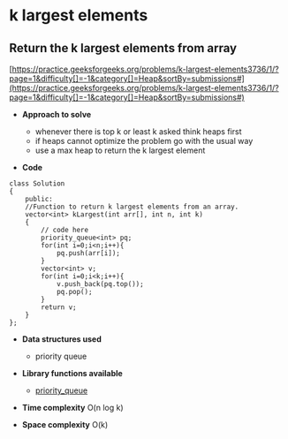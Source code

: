 # k largest elements

## Return the k largest elements from array

[https://practice.geeksforgeeks.org/problems/k-largest-elements3736/1/?page=1&difficulty[]=-1&category[]=Heap&sortBy=submissions#](https://practice.geeksforgeeks.org/problems/k-largest-elements3736/1/?page=1&difficulty[]=-1&category[]=Heap&sortBy=submissions#)


* **Approach to solve**

  * whenever there is top k or least k asked think heaps first 
  * if heaps cannot optimize the problem go with the usual way
  * use a max heap to return the k largest element
  
* **Code**

```
class Solution
{
    public:
    //Function to return k largest elements from an array.
    vector<int> kLargest(int arr[], int n, int k)
    {
        // code here
        priority_queue<int> pq;
        for(int i=0;i<n;i++){
            pq.push(arr[i]);
        }
        vector<int> v;
        for(int i=0;i<k;i++){
            v.push_back(pq.top());
            pq.pop();
        }
        return v;
    }
};
```

* **Data structures used**

  * priority queue
  
* **Library functions available**

  * [priority_queue](https://en.cppreference.com/w/cpp/container/priority_queue) 

* **Time complexity** O(n log k)

* **Space complexity** O(k)

  
